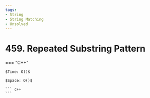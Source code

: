 ```yaml
---
tags:
- String
- String Matching
- Unsolved
---
```



# 459. Repeated Substring Pattern

=== "C++"

    $Time: O()$

    $Space: O()$

    ``` c++
    ```